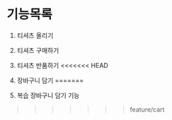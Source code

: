# 기능목록
1. 티셔츠 올리기
2. 티셔츠 구매하기
3. 티셔츠 반품하기
<<<<<<< HEAD

4. 장바구니 담기
=======
4. 복습 장바구니 담기 기능 
>>>>>>> feature/cart
